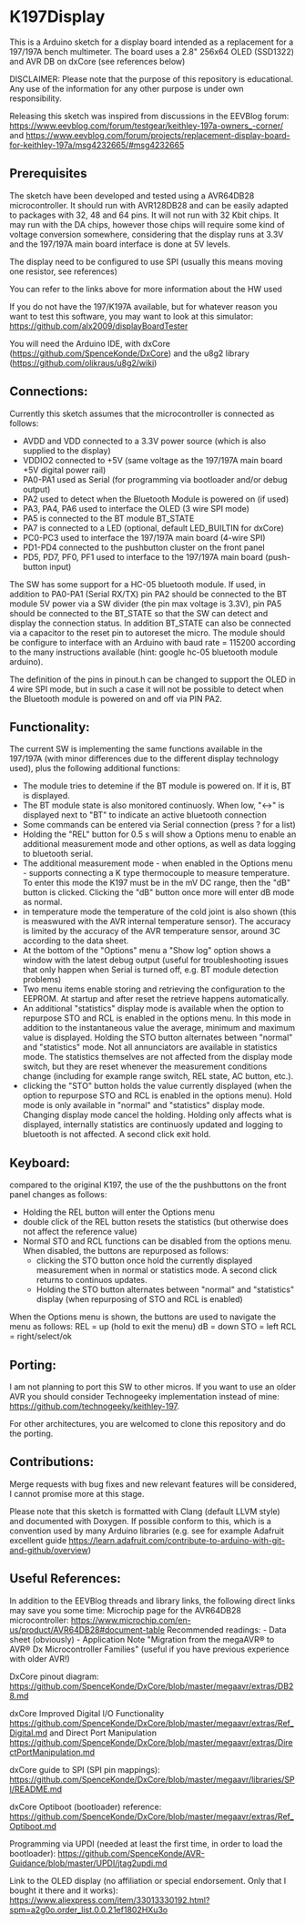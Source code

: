 # K197Display
This is a Arduino sketch for a display board intended as a replacement for a 197/197A bench multimeter. The board uses a 2.8" 256x64 OLED (SSD1322) and AVR DB on dxCore (see references below) 

DISCLAIMER: Please note that the purpose of this repository is educational. Any use of the information for any other purpose is under own responsibility.

Releasing this sketch was inspired from discussions in the EEVBlog forum: 
https://www.eevblog.com/forum/testgear/keithley-197a-owners_-corner/
and
https://www.eevblog.com/forum/projects/replacement-display-board-for-keithley-197a/msg4232665/#msg4232665 

Prerequisites
-------------
The sketch have been developed and tested using a AVR64DB28 microcontroller. It should run with AVR128DB28 and can be easily adapted to packages with 32, 48 and 64 pins. It will not run with 32 Kbit chips. It may run with the DA chips, however those chips will require some kind of voltage conversion somewhere, considering that the display runs at 3.3V and the 197/197A main board interface is done at 5V levels.

The display need to be configured to use SPI (usually this means moving one resistor, see references)

You can refer to the links above for more information about the HW used

If you do not have the 197/K197A available, but for whatever reason you want to test this software, you may want to look at this simulator: https://github.com/alx2009/displayBoardTester

You will need the Arduino IDE, with dxCore (https://github.com/SpenceKonde/DxCore) and the u8g2 library (https://github.com/olikraus/u8g2/wiki)

Connections:
------------
Currently this sketch assumes that the microcontroller is connected as follows:
- AVDD and VDD connected to a 3.3V power source (which is also supplied to the display)
- VDDIO2 connected to +5V (same voltage as the 197/197A main board +5V digital power rail)
- PA0-PA1 used as Serial (for programming via bootloader and/or debug output)
- PA2 used to detect when the Bluetooth Module is powered on (if used)
- PA3, PA4, PA6 used to interface the OLED (3 wire SPI mode)
- PA5 is connected to the BT module BT_STATE
- PA7 is connected to a LED (optional, default LED_BUILTIN for dxCore) 
- PC0-PC3 used to interface the 197/197A main board (4-wire SPI)
- PD1-PD4 connected to the pushbutton cluster on the front panel
- PD5, PD7, PF0, PF1 used to interface to the 197/197A main board (push-button input)

The SW has some support for a HC-05 bluetooth module. If used, in addition to PA0-PA1 (Serial RX/TX) pin PA2 should be connected to the BT module 5V power via a SW divider (the pin max voltage is 3.3V), pin PA5 should be connected to the BT_STATE so that the SW can detect and display the connection status. In addition BT_STATE can also be connected via a capacitor to the reset pin to autoreset the micro. The module should be configure to interface with an Arduino with baud rate = 115200 according to the many instructions available (hint: google hc-05 bluetooth module arduino).

The definition of the pins in pinout.h can be changed to support the OLED in 4 wire SPI mode, but in such a case it will not be possible to detect when the Bluetooth module is powered on and off via PIN PA2.

Functionality:
-------------
The current SW is implementing the same functions available in the 197/197A (with minor differences due to the different display technology used), plus the following additional functions:
- The module tries to detemine if the BT module is powered on. If it is, BT is displayed.
- The BT module state is also monitored continuosly. When low, "<->" is displayed next to "BT" to indicate an active bluetooth connection
- Some commands can be entered via Serial connection (press ? for a list)
- Holding the "REL" button for 0.5 s will show a Options menu to enable an additional measurement mode and other options, as well as data logging to bluetooth serial.
- The additional measurement mode - when enabled in the Options menu - supports connecting a K type thermocouple to measure temperature. To enter this mode the K197 must be in the mV DC range, then the "dB" button is clicked. Clicking the "dB" button once more will enter dB mode as normal.
- in temperature mode the temperature of the cold joint is also shown (this is measwured with the AVR internal temperature sensor). The accuracy is limited by the accuracy of the AVR temperature sensor, around 3C according to the data sheet.
- At the bottom of the "Options" menu a "Show log" option shows a window with the latest debug output (useful for troubleshooting issues that only happen when Serial is turned off, e.g. BT module detection problems)
- Two menu items enable storing and retrieving the configuration to the EEPROM. At startup and after reset the retrieve happens automatically.
- An additional "statistics" display mode is available when the option to repurpose STO and RCL is enabled in the options menu. In this mode in addition to the instantaneous value the average, minimum and maximum value is displayed. Holding the STO button alternates between "normal" and "statistics" mode. Not all annunciators are available in statistics mode. The statistics themselves are not affected from the display mode switch, but they are reset whenever the measurement conditions change  (including for example range switch, REL state, AC button, etc.).
- clicking the "STO" button holds the value currently displayed (when the option to repurpose STO and RCL is enabled in the options menu). Hold mode is only available in "normal" and "statistics" display mode. Changing display mode cancel the holding. Holding only affects what is displayed, internally statistics are continuosly updated and logging to bluetooth is not affected. A second click exit hold. 

Keyboard: 
---------
compared to the original K197, the use of the the pushbuttons on the front panel changes as follows:
- Holding the REL button will enter the Options menu
- double click of the REL button resets the statistics (but otherwise does not affect the reference value)
- Normal STO and RCL functions can be disabled from the options menu. When disabled, the buttons are repurposed as follows:
  - clicking the STO button once hold the currently displayed measurement when in normal or statistics mode. A second click returns to continuos updates.
  - Holding the STO button alternates between "normal" and "statistics" display (when repurposing of STO and RCL is enabled)

When the Options menu is shown, the buttons are used to navigate the menu as follows:
REL = up (hold to exit the menu)
dB  = down
STO = left
RCL = right/select/ok

Porting:
-------
I am not planning to port this SW to other micros. If you want to use an older AVR you should consider Technogeeky implementation instead of mine: https://github.com/technogeeky/keithley-197. 

For other architectures, you are welcomed to clone this repository and do the porting. 

Contributions:
-------------
Merge requests with bug fixes and new relevant features will be considered, I cannot promise more at this stage.

Please note that this sketch is formatted with Clang (default LLVM style) and documented with Doxygen. If possible conform to this, which is a convention used by many Arduino libraries (e.g. see for example Adafruit excellent guide https://learn.adafruit.com/contribute-to-arduino-with-git-and-github/overview)

Useful References:
------------------
In addition to the EEVBlog threads and library links, the following direct links may save you some time:
Microchip page for the AVR64DB28 microcontroller: https://www.microchip.com/en-us/product/AVR64DB28#document-table
  Recommended readings:
     - Data sheet (obviously)
     - Application Note "Migration from the megaAVR® to AVR® Dx Microcontroller Families" (useful if you have previous experience with older AVR!)
  
DxCore pinout diagram: https://github.com/SpenceKonde/DxCore/blob/master/megaavr/extras/DB28.md

dxCore Improved Digital I/O Functionality https://github.com/SpenceKonde/DxCore/blob/master/megaavr/extras/Ref_Digital.md and 
Direct Port Manipulation https://github.com/SpenceKonde/DxCore/blob/master/megaavr/extras/DirectPortManipulation.md

dxCore guide to SPI (SPI pin mappings): https://github.com/SpenceKonde/DxCore/blob/master/megaavr/libraries/SPI/README.md

dxCore Optiboot (bootloader) reference: https://github.com/SpenceKonde/DxCore/blob/master/megaavr/extras/Ref_Optiboot.md

Programming via UPDI (needed at least the first time, in order to load the bootloader): https://github.com/SpenceKonde/AVR-Guidance/blob/master/UPDI/jtag2updi.md

Link to the OLED display (no affiliation or special endorsement. Only that I bought it there and it works): https://www.aliexpress.com/item/33013330192.html?spm=a2g0o.order_list.0.0.21ef1802HXu3o 
